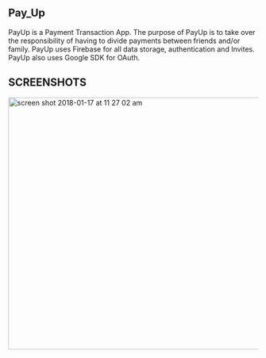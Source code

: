 ## Pay_Up
PayUp is a Payment Transaction App. The purpose of PayUp is to take over the responsibility of having to divide payments between friends and/or family. PayUp uses Firebase for all data storage, authentication and Invites. PayUp also uses Google SDK for OAuth.

## SCREENSHOTS

<img width="508" alt="screen shot 2018-01-17 at 11 27 02 am" src="https://user-images.githubusercontent.com/31455741/35062566-8c5ecf14-fb79-11e7-95d0-7e0dfd3ef785.png">

